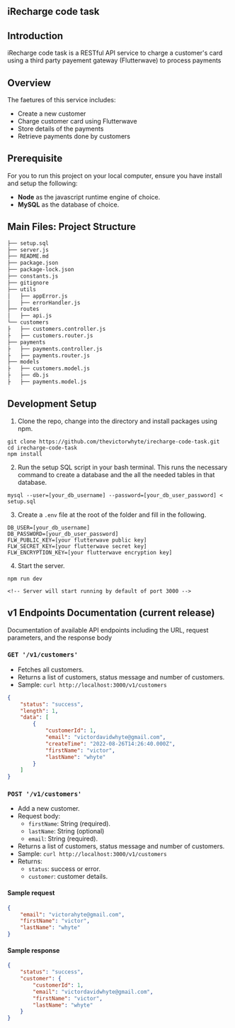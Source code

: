 iRecharge code task
----

## Introduction
iRecharge code task is a RESTful API service to charge a customer's card using a third party payement gateway (Flutterwave) to process payments

## Overview
The faetures of this service includes:
* Create a new customer
* Charge customer card using Flutterwave
* Store details of the payments
* Retrieve payments done by customers

## Prerequisite
For you to run this project on your local computer, ensure you have install and setup the following:
* **Node** as the javascript runtime engine of choice.
* **MySQL** as the database of choice.

## Main Files: Project Structure
  ```sh
  ├── setup.sql
  ├── server.js 
  ├── README.md
  ├── package.json
  ├── package-lock.json
  ├── constants.js
  ├── gitignore
  ├── utils
  │   ├── appError.js 
  │   ├── errorHandler.js
  ├── routes
  │   ├── api.js
  └── customers
  ├   ├── customers.controller.js
  ├   ├── customers.router.js
  ├── payments
  ├   ├── payments.controller.js
  ├   ├── payments.router.js
  ├── models
  ├   ├── customers.model.js 
  ├   ├── db.js
  ├   ├── payments.model.js
  ```

## Development Setup
1. Clone the repo, change into the directory and install packages using npm.
```
git clone https://github.com/thevictorwhyte/irecharge-code-task.git
cd irecharge-code-task
npm install
```

2. Run the setup SQL script in your bash terminal. This runs the necessary command to create a database and the all the needed tables in that database.
```
mysql --user=[your_db_username] --password=[your_db_user_password] < setup.sql
```

3. Create a `.env` file at the root of the folder and fill in the following.
```
DB_USER=[your_db_username]
DB_PASSWORD=[your_db_user_password]
FLW_PUBLIC_KEY=[your flutterwave public key]
FLW_SECRET_KEY=[your flutterwave secret key]
FLW_ENCRYPTION_KEY=[your flutterwave encryption key]
```

4. Start the server.
```
npm run dev

<!-- Server will start running by default of port 3000 -->
```

## v1 Endpoints Documentation (current release)
Documentation of available API endpoints including the URL, request parameters, and the response body
### `GET '/v1/customers'`
- Fetches all customers.
- Returns a list of customers, status message and number of customers.
- Sample: `curl http://localhost:3000/v1/customers`

```json
{
	"status": "success",
	"length": 1,
	"data": [
	    {
	        "customerId": 1,
	        "email": "victordavidwhyte@gmail.com",
	        "createTime": "2022-08-26T14:26:40.000Z",
	        "firstName": "victor",
	        "lastName": "whyte"
	    }
	]
}
```

### `POST '/v1/customers'`
- Add a new customer.
- Request body:
  - `firstName`: String (required).
  - `lastName`: String (optional)
  - `email`: String (required).
- Returns a list of customers, status message and number of customers.
- Sample: `curl http://localhost:3000/v1/customers`
- Returns:
  - `status`: success or error.
  - `customer`: customer details.

#### Sample request
```json
{
    "email": "victorahyte@gmail.com",
    "firstName": "victor",
    "lastName": "whyte"
}
```

#### Sample response
```json
{
    "status": "success",
    "customer": {
        "customerId": 1,
        "email": "victordavidwhyte@gmail.com",
        "firstName": "victor",
        "lastName": "whyte"
    }
}
```